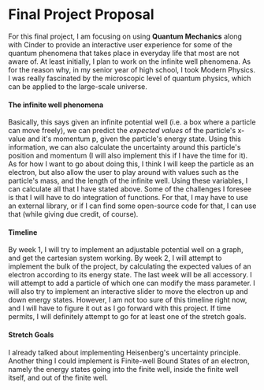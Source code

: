 # Final Project Proposal

For this final project, I am focusing on using **Quantum Mechanics** along with Cinder to provide an interactive user experience for some of the quantum phenomena that takes place in everyday life that most are not aware of. At least initially, I plan to work on the infinite well phenomena. As for the reason why, in my senior year of high school, I took Modern Physics. I was really fascinated by the microscopic level of quantum physics, which can be applied to the large-scale universe.

#### The infinite well phenomena
Basically, this says given an infinite potential well (i.e. a box where a particle can move freely), we can predict the *expected values* of the particle's x-value and it's momentum p, given the particle's energy state. Using this information, we can also calculate the uncertainty around this particle's position and momentum (I will also implement this if I have the time for it). As for how I want to go about doing this, I think I will keep the particle as an electron, but also allow the user to play around with values such as the particle's mass, and the length of the infinite well. Using these variables, I can calculate all that I have stated above. Some of the challenges I foresee is that I will have to do integration of functions. For that, I may have to use an external library, or if I can find some open-source code for that, I can use that (while giving due credit, of course). 

#### Timeline
By week 1, I will try to implement an adjustable potential well on a graph, and get the cartesian system working. By week 2, I will attempt to implement the bulk of the project, by calculating the expected values of an electron according to its energy state. The last week will be all accessory. I will attempt to add a particle of which one can modify the mass parameter. I will also try to implement an interactive slider to move the electron up and down energy states. However, I am not too sure of this timeline right now, and I will have to figure it out as I go forward with this project. If time permits, I will definitely attempt to go for at least one of the stretch goals.

#### Stretch Goals
I already talked about implementing Heisenberg's uncertainty principle. Another thing I could implement is Finite-well Bound States of an electron, namely the energy states going into the finite well, inside the finite well itself, and out of the finite well. 
